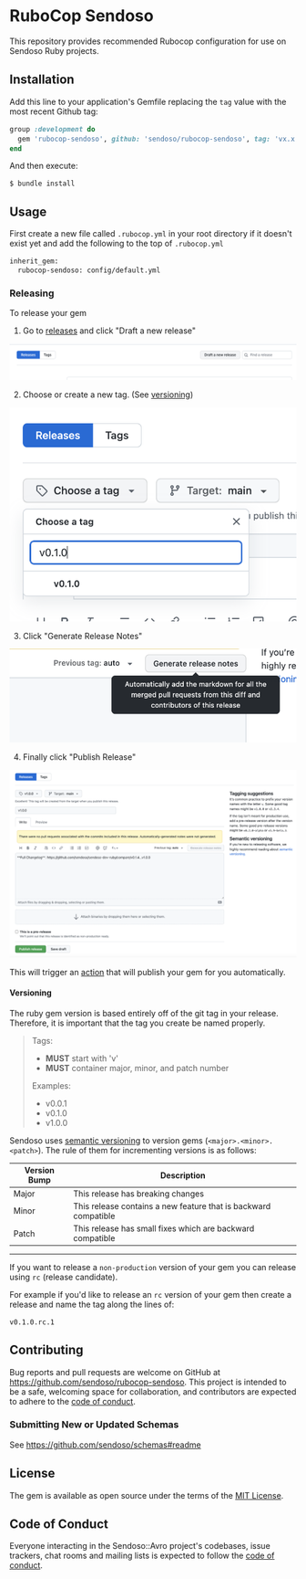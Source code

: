 # RuboCop Sendoso

This repository provides recommended Rubocop configuration for use on Sendoso Ruby projects.

## Installation

Add this line to your application's Gemfile replacing the `tag` value with the most recent Github
tag:

```ruby
group :development do
  gem 'rubocop-sendoso', github: 'sendoso/rubocop-sendoso', tag: 'vx.x.x', require: false
end
```

And then execute:

    $ bundle install


## Usage

First create a new file called `.rubocop.yml` in your root directory if it doesn't exist yet
and add the following to the top of `.rubocop.yml`
```
inherit_gem:
  rubocop-sendoso: config/default.yml
```

### Releasing

To release your gem

1. Go to [releases](https://github.com/sendoso/rubocop-sendoso/releases) and click "Draft a new release"

![Draft New Release](./docs/draft-release.png)

2. Choose or create a new tag. (See [versioning](#versioning))

![Create Tag](./docs/create-tag.png)

3. Click "Generate Release Notes"

![Generate Release Notes](./docs/generate-release-notes.png)

4. Finally click "Publish Release"

![Full Release](./docs/release-full.png)

This will trigger an [action](https://github.com/sendoso/rubocop-sendoso/actions) that will
publish your gem for you automatically.

#### Versioning

The ruby gem version is based entirely off of the git tag in your release. Therefore, it is
important that the tag you create be named properly.

> Tags:
> * **MUST** start with 'v'
> * **MUST** container major, minor, and patch number
>
> Examples:
> * v0.0.1
> * v0.1.0
> * v1.0.0

Sendoso uses [semantic versioning](https://semver.org/) to version gems (`<major>.<minor>.<patch>`).
The rule of them for incrementing versions is as follows:

| Version Bump | Description |
| ---- | ---- |
| Major | This release has breaking changes |
| Minor | This release contains a new feature that is backward compatible |
| Patch | This release has small fixes which are backward compatible |

-------

If you want to release a `non-production` version of your gem you can release using `rc` (release candidate).

For example if you'd like to release an `rc` version of your gem then create a release and name
the tag along the lines of:

```
v0.1.0.rc.1
```

## Contributing

Bug reports and pull requests are welcome on GitHub at https://github.com/sendoso/rubocop-sendoso. This project is intended to be a safe, welcoming space for collaboration, and contributors are expected to adhere to the [code of conduct](https://github.com/sendoso/rubocop-sendoso/blob/main/CODE_OF_CONDUCT.md).

### Submitting New or Updated Schemas

See https://github.com/sendoso/schemas#readme

## License

The gem is available as open source under the terms of the [MIT License](https://opensource.org/licenses/MIT).

## Code of Conduct

Everyone interacting in the Sendoso::Avro project's codebases, issue trackers, chat rooms and mailing lists is expected to follow the [code of conduct](https://github.com/sendoso/rubocop-sendoso/blob/main/CODE_OF_CONDUCT.md).
